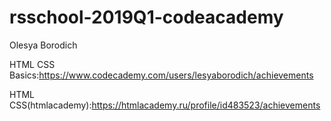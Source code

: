 # rsschool-2019Q1-codeacademy
Olesya Borodich

HTML CSS Basics:https://www.codecademy.com/users/lesyaborodich/achievements

HTML CSS(htmlacademy):https://htmlacademy.ru/profile/id483523/achievements
